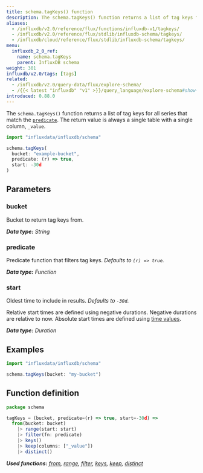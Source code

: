```yaml
---
title: schema.tagKeys() function
description: The schema.tagKeys() function returns a list of tag keys for all series that match the predicate.
aliases:
  - /influxdb/v2.0/reference/flux/functions/influxdb-v1/tagkeys/
  - /influxdb/v2.0/reference/flux/stdlib/influxdb-schema/tagkeys/
  - /influxdb/cloud/reference/flux/stdlib/influxdb-schema/tagkeys/
menu:
  influxdb_2_0_ref:
    name: schema.tagKeys
    parent: InfluxDB schema
weight: 301
influxdb/v2.0/tags: [tags]
related:
  - /influxdb/v2.0/query-data/flux/explore-schema/
  - /{{< latest "influxdb" "v1" >}}/query_language/explore-schema#show-tag-keys, SHOW TAG KEYS in InfluxQL
introduced: 0.88.0
---
```


The `schema.tagKeys()` function returns a list of tag keys for all series that match the [`predicate`](#predicate).
The return value is always a single table with a single column, `_value`.

```js
import "influxdata/influxdb/schema"

schema.tagKeys(
  bucket: "example-bucket",
  predicate: (r) => true,
  start: -30d
)
```

## Parameters

### bucket
Bucket to return tag keys from.

_**Data type:** String_

### predicate
Predicate function that filters tag keys.
_Defaults to `(r) => true`._

_**Data type:** Function_

### start
Oldest time to include in results.
_Defaults to `-30d`._

Relative start times are defined using negative durations.
Negative durations are relative to now.
Absolute start times are defined using [time values](/influxdb/v2.0/reference/flux/language/types/#time-types).

_**Data type:** Duration_

## Examples
```js
import "influxdata/influxdb/schema"

schema.tagKeys(bucket: "my-bucket")
```


## Function definition
```js
package schema

tagKeys = (bucket, predicate=(r) => true, start=-30d) =>
  from(bucket: bucket)
    |> range(start: start)
    |> filter(fn: predicate)
    |> keys()
    |> keep(columns: ["_value"])
    |> distinct()
```

_**Used functions:**
[from](/influxdb/v2.0/reference/flux/stdlib/built-in/inputs/from/),
[range](/influxdb/v2.0/reference/flux/stdlib/built-in/transformations/range/),
[filter](/influxdb/v2.0/reference/flux/stdlib/built-in/transformations/filter/),
[keys](/influxdb/v2.0/reference/flux/stdlib/built-in/transformations/keys/),
[keep](/influxdb/v2.0/reference/flux/stdlib/built-in/transformations/keep/),
[distinct](/influxdb/v2.0/reference/flux/stdlib/built-in/transformations/selectors/distinct/)_
